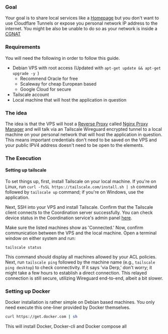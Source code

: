 
### Goal 

Your goal is to share local services like a [Homepage](https://gethomepage.dev) but you don't want to use Cloudflare Tunnels or expose you personal network IP address to the internet. You might be also be unable to do so as your network is inside a [CGNAT](https://en.wikipedia.org/wiki/Carrier-grade_NAT)

### Requirements

You will need the following in order to follow this guide. 

* Debian VPS with root access (Updated with `apt-get update && apt-get upgrade -y `)
	* Recommend Oracle for free 
	* Scaleway for cheap European based
	* Google Cloud for secure
* Tailscale account
* Local machine that will host the application in question

### The idea 

The idea is that the VPS will host a [Reverse Proxy](https://www.cloudflare.com/en-gb/learning/cdn/glossary/reverse-proxy/) called [Nginx Proxy Manager](https://nginxproxymanager.com/) and will talk via an Tailscale Wireguard encrypted tunnel to a local machine on your personal network that will host the application in question. This means important credentials don't need to be saved on the VPS and your public IPV4 address doesn't need to be open to the elements. 

### The Execution 


#### Setting up tailscale

To set things up, first, install Tailscale on your local machine. If you're on Linux, run `curl -fsSL https://tailscale.com/install.sh | sh` command followed by `tailscale up` command; if you're on Windows, use the application.

Next, SSH into your VPS and install Tailscale. Confirm that the Tailscale client connects to the Coordination server successfully. You can check device status in the Coordination service's admin panel [here](https://login.tailscale.com/admin/machines).

Make sure the listed machines show as 'Connected.' Now, confirm communication between the VPS and the local machine. Open a terminal window on either system and run:

```
tailscale status
```

This command should display all machines allowed by your ACL policies. Next, run `tailscale ping` followed by the machine name (e.g., `tailscale ping desktop`) to check connectivity. If it says 'via Derp,' don't worry; it might take a few hours to establish a direct connection. This relayed connection is still secure, utilizing Wireguard end-to-end, albeit a bit slower.

### Setting up Docker 

Docker installation is rather simple on Debian based machines. You only need execute this one-liner provided by Docker themselves. 

```bash
curl https://get.docker.com | sh
```

This will install Docker, Docker-cli and Docker compose all 